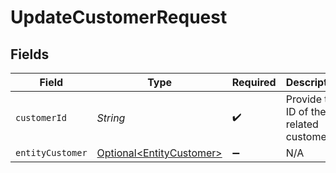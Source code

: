# UpdateCustomerRequest


## Fields

| Field                                                                  | Type                                                                   | Required                                                               | Description                                                            | Example                                                                |
| ---------------------------------------------------------------------- | ---------------------------------------------------------------------- | ---------------------------------------------------------------------- | ---------------------------------------------------------------------- | ---------------------------------------------------------------------- |
| `customerId`                                                           | *String*                                                               | :heavy_check_mark:                                                     | Provide the ID of the related customer.                                | cst_5B8cwPMGnU                                                         |
| `entityCustomer`                                                       | [Optional\<EntityCustomer>](../../models/components/EntityCustomer.md) | :heavy_minus_sign:                                                     | N/A                                                                    |                                                                        |